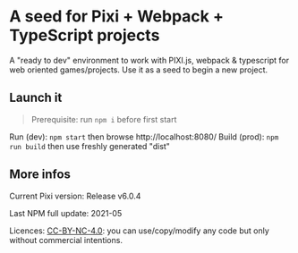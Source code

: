# A seed for Pixi + Webpack + TypeScript projects

A "ready to dev" environment to work with PIXI.js, webpack & typescript for web oriented games/projects. Use it as a seed to begin a new project.

## Launch it

> Prerequisite:
> run `npm i` before first start

Run (dev): `npm start` then browse http://localhost:8080/ 
Build (prod): `npm run build` then use freshly generated "dist" 

## More infos

Current Pixi version: Release v6.0.4

Last NPM full update: 2021-05

Licences: [CC-BY-NC-4.0](https://creativecommons.org/licenses/by-nc/4.0/): you can use/copy/modify any code but only without commercial intentions.

